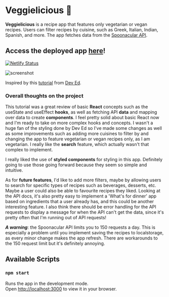 # Veggielicious 🌱

**Veggielicious** is a recipe app that features only vegetarian or vegan recipes. 
Users can filter recipes by cuisine, such as Greek, Italian, Indian, Spanish, and more.
The app fetches data from the [Spoonacular API](https://spoonacular.com/food-api).

## **Access the deployed app [here](https://veggielicious.netlify.app/)!**

[![Netlify Status](https://api.netlify.com/api/v1/badges/b8a15638-1ac1-4bc2-bda9-a5e8c021c412/deploy-status)](https://app.netlify.com/sites/veggielicious/deploys)

![screenshot](https://github.com/katy-arushi/recipe-app/blob/main/public/home.png?raw=true)

Inspired by this [tutorial](https://www.youtube.com/watch?v=xc4uOzlndAk) from [Dev Ed](https://github.com/developedbyed/).

### Overall thoughts on the project
This tutorial was a great review of basic **React** concepts such as the useState and useEffect **hooks**, as well as fetching API **data** and mapping over data to create **components**. I feel pretty solid about basic React now and I'm ready to take on more complex hooks and concepts. I wasn't a huge fan of the styling done by Dev Ed so I've made some changes as well as some improvements such as adding more cuisines to filter by and changing the app to feature vegetarian or vegan recipes only, as I am vegetarian. I really like the **search** feature, which actually wasn't that complex to implement.

I really liked the use of **styled components** for styling in this app. Definitely going to use those going forward because they seem so simple and intuitive.

As for **future features**, I'd like to add more filters, maybe by allowing users to search for specific types of recipes such as beverages, desserts, etc. Maybe a user could also be able to favourite recipes they liked. Looking at the API docs, it's also pretty easy to implement a 'What's for dinner' app based on ingredients that a user already has, and this could be another interesting feature. I also think there should be error handling for the API requests to display a message for when the API can't get the data, since it's pretty often that I'm running out of API requests!

***A warning***: the Spoonacular API limits you to 150 requests a day. This is especially a problem until you implement saving the recipes to localstorage, as every minor change makes the app refresh. There are workarounds to the 150 request limit but it's definitely annoying. 

## Available Scripts
### `npm start`

Runs the app in the development mode.\
Open [http://localhost:3000](http://localhost:3000) to view it in your browser.


